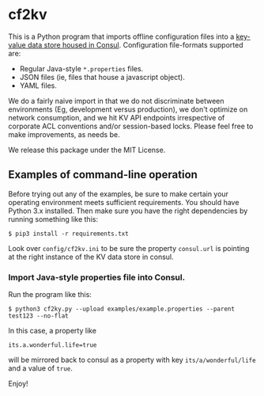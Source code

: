 # cf2kv

This is a Python program that imports offline configuration files into a [key-value data store housed in Consul](https://www.consul.io/docs/dynamic-app-config/kv).  Configuration file-formats supported are:

* Regular Java-style `*.properties` files.
* JSON files (ie, files that house a javascript object).
* YAML files.

We do a fairly naive import in that we do not discriminate between environments (Eg, development versus production), we don't optimize on network consumption, and we hit KV API endpoints irrespective of corporate ACL conventions and/or session-based locks.  Please feel free to make improvements, as needs be.

We release this package under the MIT License.

## Examples of command-line operation

Before trying out any of the examples, be sure to make certain your operating environment meets sufficient requirements.  You should have Python 3.x installed.  Then make sure you have the right dependencies by running something like this:

    $ pip3 install -r requirements.txt

Look over `config/cf2kv.ini` to be sure the property `consul.url` is pointing at the right instance of the KV data store in consul.

### Import Java-style properties file into Consul.

Run the program like this:

    $ python3 cf2ky.py --upload examples/example.properties --parent test123 --no-flat

In this case, a property like

    its.a.wonderful.life=true

will be mirrored back to consul as a property with key `its/a/wonderful/life` and a value of `true`.

Enjoy!